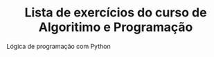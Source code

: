 <h1 align="center">Lista de exercícios do curso de Algoritimo e Programação</h1>
<p>Lógica de programação com Python</p>
